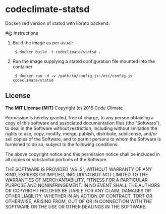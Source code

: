 # codeclimate-statsd

Dockerized version of statsd with librato backend.

#@ Instructions

1. Build the image as per usual:

        $ docker build -t codeclimate/statsd .

2. Run the image supplying a statsd configuration file mounted into the container

        $ docker run -d -v /path/to/config.js:/etc/config.js codeclimate/statsd

## License

**The MIT License (MIT)**
Copyright (c) 2016 Code Climate

Permission is hereby granted, free of charge, to any person obtaining a copy of this software and associated documentation files (the "Software"), to deal in the Software without restriction, including without limitation the rights to use, copy, modify, merge, publish, distribute, sublicense, and/or sell copies of the Software, and to permit persons to whom the Software is furnished to do so, subject to the following conditions:

The above copyright notice and this permission notice shall be included in all copies or substantial portions of the Software.

THE SOFTWARE IS PROVIDED "AS IS", WITHOUT WARRANTY OF ANY KIND, EXPRESS OR IMPLIED, INCLUDING BUT NOT LIMITED TO THE WARRANTIES OF MERCHANTABILITY, FITNESS FOR A PARTICULAR PURPOSE AND NONINFRINGEMENT. IN NO EVENT SHALL THE AUTHORS OR COPYRIGHT HOLDERS BE LIABLE FOR ANY CLAIM, DAMAGES OR OTHER LIABILITY, WHETHER IN AN ACTION OF CONTRACT, TORT OR OTHERWISE, ARISING FROM, OUT OF OR IN CONNECTION WITH THE SOFTWARE OR THE USE OR OTHER DEALINGS IN THE SOFTWARE.
